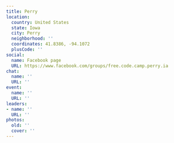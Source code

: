 ```yaml
---
title: Perry
location:
  country: United States
  state: Iowa
  city: Perry
  neighborhood: ''
  coordinates: 41.8386, -94.1072
  plusCode: ''
social:
  name: Facebook page
  URL: https://www.facebook.com/groups/free.code.camp.perry.ia
chat:
  name: ''
  URL: ''
event:
  name: ''
  URL: ''
leaders:
- name: ''
  URL: ''
photos:
  old: ''
  cover: ''
---
```

